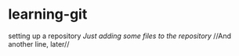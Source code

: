 # learning-git
setting up a repository
_Just adding some files to the repository_
//And another line, later//

